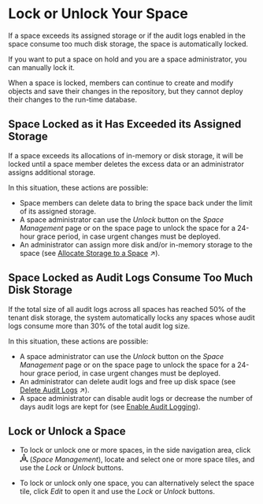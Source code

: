 <!-- loioc05b6a6d06db427dbdd3041d61fd5840 -->

# Lock or Unlock Your Space

If a space exceeds its assigned storage or if the audit logs enabled in the space consume too much disk storage, the space is automatically locked.

If you want to put a space on hold and you are a space administrator, you can manually lock it.

When a space is locked, members can continue to create and modify objects and save their changes in the repository, but they cannot deploy their changes to the run-time database.



<a name="loioc05b6a6d06db427dbdd3041d61fd5840__section_ywh_f13_w5b"/>

## Space Locked as it Has Exceeded its Assigned Storage

If a space exceeds its allocations of in-memory or disk storage, it will be locked until a space member deletes the excess data or an administrator assigns additional storage.

In this situation, these actions are possible:

-   Space members can delete data to bring the space back under the limit of its assigned storage.
-   A space administrator can use the *Unlock* button on the *Space Management* page or on the space page to unlock the space for a 24-hour grace period, in case urgent changes must be deployed.
-   An administrator can assign more disk and/or in-memory storage to the space \(see [Allocate Storage to a Space](https://help.sap.com/viewer/9f804b8efa8043539289f42f372c4862/cloud/en-US/f414c3d62bfe49b38e2cfdd7b4e7d786.html "Use the Storage Assignment properties to allocate disk and in-memory storage to the space and to choose whether it will have access to the SAP HANA data lake.") :arrow_upper_right:\).



<a name="loioc05b6a6d06db427dbdd3041d61fd5840__section_qw3_gc3_w5b"/>

## Space Locked as Audit Logs Consume Too Much Disk Storage

If the total size of all audit logs across all spaces has reached 50% of the tenant disk storage, the system automatically locks any spaces whose audit logs consume more than 30% of the total audit log size.

In this situation, these actions are possible:

-   A space administrator can use the *Unlock* button on the *Space Management* page or on the space page to unlock the space for a 24-hour grace period, in case urgent changes must be deployed.
-   An administrator can delete audit logs and free up disk space \(see [Delete Audit Logs](https://help.sap.com/viewer/9f804b8efa8043539289f42f372c4862/cloud/en-US/589fa4251db74fb7955eeee5d86fc25c.html "Delete audit logs and free up disk space.") :arrow_upper_right:\).
-   A space administrator can disable audit logs or decrease the number of days audit logs are kept for \(see [Enable Audit Logging](enable-audit-logging-2665539.md)\).




<a name="loioc05b6a6d06db427dbdd3041d61fd5840__section_hvr_m23_w5b"/>

## Lock or Unlock a Space

-   To lock or unlock one or more spaces, in the side navigation area, click ![](Integrating-Data-Via-Database-Users/Open-SQL-Schema/images/Space_Management_a868247.png) \(*Space Management*\), locate and select one or more space tiles, and use the *Lock* or *Unlock* buttons.

-   To lock or unlock only one space, you can alternatively select the space tile, click *Edit* to open it and use the *Lock* or *Unlock* buttons.


